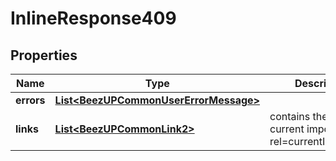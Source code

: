 
# InlineResponse409

## Properties
Name | Type | Description | Notes
------------ | ------------- | ------------- | -------------
**errors** | [**List&lt;BeezUPCommonUserErrorMessage&gt;**](BeezUPCommonUserErrorMessage.md) |  |  [optional]
**links** | [**List&lt;BeezUPCommonLink2&gt;**](BeezUPCommonLink2.md) | contains the link to the current importation. rel&#x3D;currentImportation |  [optional]



